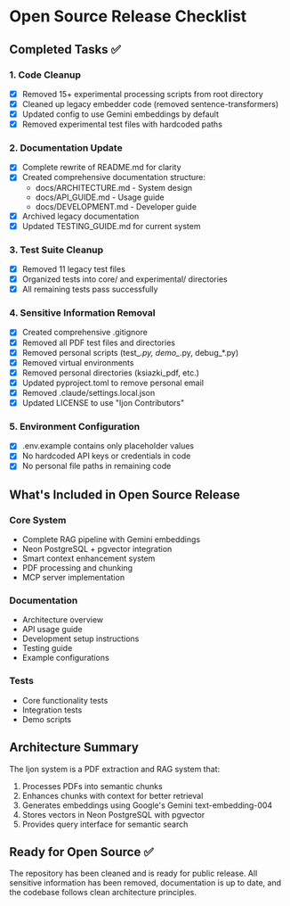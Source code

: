 # Open Source Release Checklist

## Completed Tasks ✅

### 1. Code Cleanup
- [x] Removed 15+ experimental processing scripts from root directory
- [x] Cleaned up legacy embedder code (removed sentence-transformers)
- [x] Updated config to use Gemini embeddings by default
- [x] Removed experimental test files with hardcoded paths

### 2. Documentation Update
- [x] Complete rewrite of README.md for clarity
- [x] Created comprehensive documentation structure:
  - docs/ARCHITECTURE.md - System design
  - docs/API_GUIDE.md - Usage guide
  - docs/DEVELOPMENT.md - Developer guide
- [x] Archived legacy documentation
- [x] Updated TESTING_GUIDE.md for current system

### 3. Test Suite Cleanup
- [x] Removed 11 legacy test files
- [x] Organized tests into core/ and experimental/ directories
- [x] All remaining tests pass successfully

### 4. Sensitive Information Removal
- [x] Created comprehensive .gitignore
- [x] Removed all PDF test files and directories
- [x] Removed personal scripts (test_*.py, demo_*.py, debug_*.py)
- [x] Removed virtual environments
- [x] Removed personal directories (ksiazki_pdf, etc.)
- [x] Updated pyproject.toml to remove personal email
- [x] Removed .claude/settings.local.json
- [x] Updated LICENSE to use "Ijon Contributors"

### 5. Environment Configuration
- [x] .env.example contains only placeholder values
- [x] No hardcoded API keys or credentials in code
- [x] No personal file paths in remaining code

## What's Included in Open Source Release

### Core System
- Complete RAG pipeline with Gemini embeddings
- Neon PostgreSQL + pgvector integration
- Smart context enhancement system
- PDF processing and chunking
- MCP server implementation

### Documentation
- Architecture overview
- API usage guide
- Development setup instructions
- Testing guide
- Example configurations

### Tests
- Core functionality tests
- Integration tests
- Demo scripts

## Architecture Summary

The Ijon system is a PDF extraction and RAG system that:
1. Processes PDFs into semantic chunks
2. Enhances chunks with context for better retrieval
3. Generates embeddings using Google's Gemini text-embedding-004
4. Stores vectors in Neon PostgreSQL with pgvector
5. Provides query interface for semantic search

## Ready for Open Source ✅

The repository has been cleaned and is ready for public release. All sensitive information has been removed, documentation is up to date, and the codebase follows clean architecture principles.